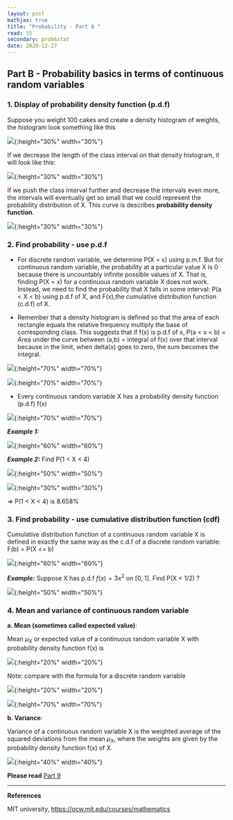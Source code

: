 ```yaml
---
layout: post
mathjax: true
title: "Probability - Part 8 "
read: 15
secondary: prob&stat
date: 2020-12-27
---
```


## Part B - Probability basics in terms of continuous random variables

### 1. Display of probability density function (p.d.f)

Suppose you weight 100 cakes and create a density histogram of weights, the histogram look something like this

![](/sources/prob6-1b.png){:height="30%" width="30%"}

If we decrease the length of the class interval on that density histogram, it will look like this:

![](/sources/prob6-2b.png){:height="30%" width="30%"}

If we push the class interval further and decrease the intervals even more, the intervals will eventually get so small that we could represent the probability distribution of X. This curve is describes **probability density function**.

![](/sources/prob6-3b.png){:height="30%" width="30%"}

### 2. Find probability - use p.d.f

+ For discrete random variable, we determine P(X = x) using p.m.f. But for continuous random variable, the probability at a particular value X is 0 because there is uncountably infinite possible values of X. That is, finding P(X = x) for a continuous random variable X does not work. Instead, we need to find the probability that X falls in some interval: P(a < X < b) using p.d.f of X, and F(x),the cumulative distribution function (c.d.f) of X. 

+ Remember that a density histogram is defined so that the area of each rectangle equals the relative frequency multiply the base of corresponding class. This suggests that if f(x) is p.d.f of x, P(a < x < b) = Area under the curve between (a,b) = integral of f(x) over that interval because in the limit, when delta(x) goes to zero, the sum becomes the integral.

![](/sources/prob8-6.png){:height="70%" width="70%"}

![](/sources/prob8-3.png){:height="70%" width="70%"}

+ Every continuous random variable X has a probability density function (p.d.f) f(x) 

![](/sources/prob6-1.png){:height="70%" width="70%"}

***Example 1:***

![](/sources/prob6-4b.png){:height="60%" width="60%"}

***Example 2:*** Find P(1 < X < 4)

![](/sources/prob8-4.png){:height="50%" width="50%"}

![](/sources/prob8-5.png){:height="30%" width="30%"}

=> P(1 < X < 4) is 8.658%

### 3. Find probability - use cumulative distribution function (cdf)

Cumulative distribution function of a continuous random variable X is defined in exactly the same way as the c.d.f of a discrete random variable: F(b) = P(X <= b)

![](/sources/prob8-7.png){:height="60%" width="60%"}

***Example:*** Suppose X has p.d.f $f(x) = 3x^2$ on [0, 1]. Find P(X < 1/2) ?

![](/sources/prob8-8.png){:height="50%" width="50%"}

### 4. Mean and variance of continuous random variable

**a. Mean (sometimes called expected value)**: 

Mean $\mu_X$ or expected value of a continuous random variable X with probability density function f(x) is

![](/sources/prob8-1.png){:height="20%" width="20%"}

Note: compare with the formula for a discrete random variable

![](/sources/prob8-9.png){:height="20%" width="20%"}

![](/sources/prob8-10.png){:height="70%" width="70%"}

**b. Variance**: 

Variance of a continuous random variable X is the weighted average of the squared deviations from the mean $\mu_X$, where the weights are given by the probability density function f(x) of X.

![](/sources/prob8-2.png){:height="40%" width="40%"}

**Please read** [Part 9](https://lytranp.github.io/notes/prob9)

------------------
**References**

MIT university, https://ocw.mit.edu/courses/mathematics


